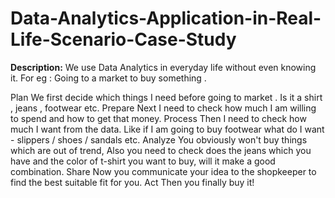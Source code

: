 # Data-Analytics-Application-in-Real-Life-Scenario-Case-Study

**Description:**
We use Data Analytics in everyday life without even knowing it.
For eg : Going to a market to buy something .

Plan
We first decide which things I need before going to market . Is it a shirt , jeans , footwear etc.
Prepare
Next I need to check how much I am willing to spend and how to get that money.
Process
Then I need to check how much I want from the data. Like if I am going to buy footwear what do I want - slippers / shoes / sandals etc.
Analyze
You obviously won't buy things which are out of trend, Also you need to check does the jeans which you have and the color of t-shirt you want to buy, will it make a good combination.
Share
Now you communicate your idea to the shopkeeper to find the best suitable fit for you.
Act
Then you finally buy it!
